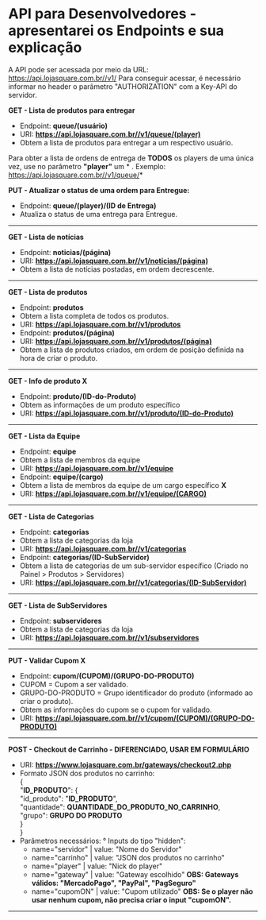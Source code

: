 # API para Desenvolvedores - apresentarei os Endpoints e sua explicação
A API pode ser acessada por meio da URL: https://api.lojasquare.com.br//v1/<endpoint>
Para conseguir acessar, é necessário informar no header o parâmetro "AUTHORIZATION" com a Key-API do servidor.

**GET - Lista de produtos para entregar**
- Endpoint: **queue/(usuário)**
- URI: **https://api.lojasquare.com.br//v1/queue/(player)**
- Obtem a lista de produtos para entregar a um respectivo usuário.

Para obter a lista de ordens de entrega de **TODOS** os players de uma única vez, use no parâmetro **"player"** um * .
Exemplo:
https://api.lojasquare.com.br//v1/queue/*

**PUT - Atualizar o status de uma ordem para Entregue:**
- Endpoint: **queue/(player)/(ID de Entrega)**
- Atualiza o status de uma entrega para Entregue.
<hr>

**GET - Lista de notícias**
- Endpoint: **noticias/(página)**
- URI: **https://api.lojasquare.com.br//v1/noticias/(página)**
- Obtem a lista de notícias postadas, em ordem decrescente.
<hr>

**GET - Lista de produtos**
- Endpoint: **produtos**
- Obtem a lista completa de todos os produtos.
- URI: **https://api.lojasquare.com.br//v1/produtos**
- Endpoint: **produtos/(página)**
- URI: **https://api.lojasquare.com.br//v1/produtos/(página)**
- Obtem a lista de produtos criados, em ordem de posição definida na hora de criar o produto.
<hr>

**GET - Info de produto X**
- Endpoint: **produto/(ID-do-Produto)**
- Obtem as informações de um produto específico
- URI: **https://api.lojasquare.com.br//v1/produto/(ID-do-Produto)**
<hr>

**GET - Lista da Equipe**
- Endpoint: **equipe**
- Obtem a lista de membros da equipe
- URI: **https://api.lojasquare.com.br//v1/equipe**
- Endpoint: **equipe/(cargo)**
- Obtem a lista de membros da equipe de um cargo específico **X**
- URI: **https://api.lojasquare.com.br//v1/equipe/(CARGO)**
<hr>

**GET - Lista de Categorias**
- Endpoint: **categorias**
- Obtem a lista de categorias da loja
- URI: **https://api.lojasquare.com.br//v1/categorias**
- Endpoint: **categorias/(ID-SubServidor)**
- Obtem a lista de categorias de um sub-servidor específico (Criado no Painel > Produtos > Servidores)
- URI: **https://api.lojasquare.com.br//v1/categorias/(ID-SubServidor)**
<hr>

**GET - Lista de SubServidores**
- Endpoint: **subservidores**
- Obtem a lista de categorias da loja
- URI: **https://api.lojasquare.com.br//v1/subservidores**
<hr>

**PUT - Validar Cupom X**
- Endpoint: **cupom/(CUPOM)/(GRUPO-DO-PRODUTO)**
- CUPOM = Cupom a ser validado.
- GRUPO-DO-PRODUTO = Grupo identificador do produto (informado ao criar o produto).
- Obtem as informações do cupom se o cupom for validado.
- URI: **https://api.lojasquare.com.br//v1/cupom/(CUPOM)/(GRUPO-DO-PRODUTO)**
<hr>

**POST - Checkout de Carrinho - DIFERENCIADO, USAR EM FORMULÁRIO**
- URI: **https://www.lojasquare.com.br/gateways/checkout2.php**
- Formato JSON dos produtos no carrinho: <br>
{ <br>
    "**ID_PRODUTO**": { <br>
        "id_produto": "**ID_PRODUTO**", <br>
        "quantidade": **QUANTIDADE_DO_PRODUTO_NO_CARRINHO**, <br>
        "grupo": **GRUPO DO PRODUTO** <br>
    } <br>
} <br>
- Parâmetros necessários:
° Inputs do tipo "hidden":
  - name="servidor"               | value: "Nome do Servidor"
  - name="carrinho"                     | value: "JSON dos produtos no carrinho"
  - name="player"                 | value: "Nick do player"
  - name="gateway"                | value: "Gateway escolhido"
    **OBS: Gateways válidos: "MercadoPago", "PayPal", "PagSeguro"**
  - name="cupomON"                | value: "Cupom utilizado"
    **OBS: Se o player não usar nenhum cupom, não precisa criar o input "cupomON".**
<hr>
